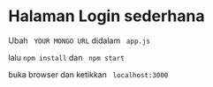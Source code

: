 # Halaman Login sederhana


Ubah <code> YOUR MONGO URL</code>  didalam <code> app.js </code>

lalu ```npm install``` 
dan <code> npm start </code>

buka browser dan ketikkan
<code> localhost:3000 </code>

